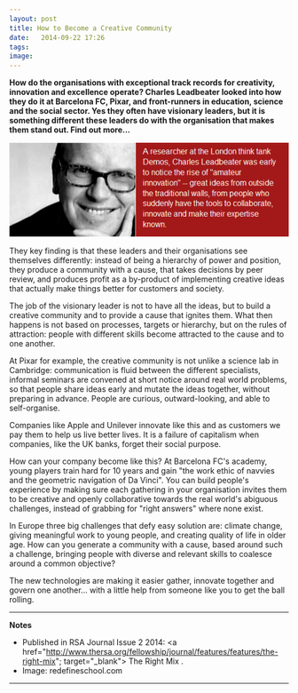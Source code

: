 ```yaml
---
layout: post
title: How to Become a Creative Community
date:   2014-09-22 17:26
tags: 
image:
---
```


**How do the organisations with exceptional track records for creativity, innovation and excellence operate? Charles Leadbeater looked into how they do it at Barcelona FC, Pixar, and front-runners in education, science and the social sector. Yes they often have visionary leaders, but it is something different these leaders do with the organisation that makes them stand out. Find out more...**

![](/libb/images/charles_leadbeater.png)

They key finding is that these leaders and their organisations see themselves differently: instead of being a hierarchy of power and position, they produce a community with a cause, that takes decisions by peer review, and produces profit as a by-product of implementing creative ideas that actually make things better for customers and society.

The job of the visionary leader is not to have all the ideas, but to build a creative community and to provide a cause that ignites them. What then happens is not based on processes, targets or hierarchy, but on the rules of attraction: people with different skills become attracted to the cause and to one another.

At Pixar for example, the creative community is not unlike a science lab in Cambridge: communication is fluid between the different specialists, informal seminars are convened at short notice around real world problems, so that people share ideas early and mutate the ideas together, without preparing in advance. People are curious, outward-looking, and able to self-organise.

Companies like Apple and Unilever innovate like this and as customers we pay them to help us live better lives. It is a failure of capitalism when companies, like the UK banks, forget their social purpose.

How can your company become like this? At Barcelona FC's academy, young players train hard for 10 years and gain "the work ethic of navvies and the geometric navigation of Da Vinci". You can build people's experience by making sure each gathering in your organisation invites them to be creative and openly collaborative towards the real world's abiguous challenges, instead of grabbing for "right answers" where none exist. 

In Europe three big challenges that defy easy solution are: climate change, giving meaningful work to young people, and creating quality of life in older age. How can you generate a community with a cause, based around such a challenge, bringing people with diverse and relevant skills to coalesce around a common objective? 

The new technologies are making it easier  gather, innovate together and govern one another... with a little help from someone like you to get the ball rolling.  

__________________
<b>Notes</b>  
* Published in RSA Journal Issue 2 2014: <a href="http://www.thersa.org/fellowship/journal/features/features/the-right-mix"; target="_blank"> The Right Mix </a>.  
* Image: redefineschool.com

__________________